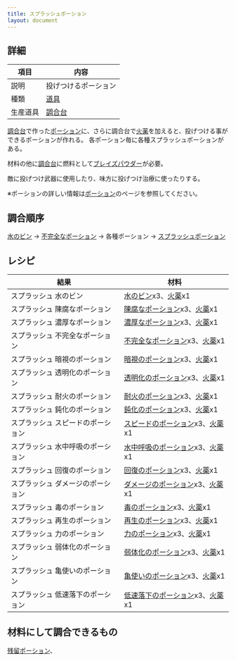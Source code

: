 ```yaml
---
title: スプラッシュポーション
layout: document
---
```

## 詳細

|項目|内容|
|---|---|
|説明|投げつけるポーション|
|種類|[道具](道具)|
|生産道具|[調合台](調合台)|

[調合台](調合台)で作った[ポーション](道具#ポーション)に、さらに調合台で[火薬](火薬)を加えると、投げつける事ができるポーションが作れる。
各ポーション毎に各種スプラッシュポーションがある。

材料の他に[調合台](調合台)に燃料として[ブレイズパウダー](ブレイズパウダー)が必要。

敵に投げつけ武器に使用したり、味方に投げつけ治療に使ったりする。

※ポーションの詳しい情報は[ポーション](ポーション)のページを参照してください。

## 調合順序

[水のビン](水のビン) → [不完全なポーション](不完全なポーション) → 各種ポーション → [スプラッシュポーション](スプラッシュポーション)

## レシピ

|結果|材料|
|---|---|
|スプラッシュ 水のビン|[水のビン](水のビン)x3、[火薬](火薬)x1|
|スプラッシュ 陳腐なポーション|[陳腐なポーション](陳腐なポーション)x3、[火薬](火薬)x1|
|スプラッシュ 濃厚なポーション|[濃厚なポーション](濃厚なポーション)x3、[火薬](火薬)x1|
|スプラッシュ 不完全なポーション|[不完全なポーション](不完全なポーション)x3、[火薬](火薬)x1|
|スプラッシュ 暗視のポーション|[暗視のポーション](暗視のポーション)x3、[火薬](火薬)x1|
|スプラッシュ 透明化のポーション|[透明化のポーション](透明化のポーション)x3、[火薬](火薬)x1|
|スプラッシュ 耐火のポーション|[耐火のポーション](耐火のポーション)x3、[火薬](火薬)x1|
|スプラッシュ 鈍化のポーション|[鈍化のポーション](鈍化のポーション)x3、[火薬](火薬)x1|
|スプラッシュ スピードのポーション|[スピードのポーション](スピードのポーション)x3、[火薬](火薬)x1|
|スプラッシュ 水中呼吸のポーション|[水中呼吸のポーション](水中呼吸のポーション)x3、[火薬](火薬)x1|
|スプラッシュ 回復のポーション|[回復のポーション](回復のポーション)x3、[火薬](火薬)x1|
|スプラッシュ ダメージのポーション|[ダメージのポーション](ダメージのポーション)x3、[火薬](火薬)x1|
|スプラッシュ 毒のポーション|[毒のポーション](毒のポーション)x3、[火薬](火薬)x1|
|スプラッシュ 再生のポーション|[再生のポーション](再生のポーション)x3、[火薬](火薬)x1|
|スプラッシュ 力のポーション|[力のポーション](力のポーション)x3、[火薬](火薬)x1|
|スプラッシュ 弱体化のポーション|[弱体化のポーション](弱体化のポーション)x3、[火薬](火薬)x1|
|スプラッシュ 亀使いのポーション|[亀使いのポーション](亀使いのポーション)x3、[火薬](火薬)x1|
|スプラッシュ 低速落下のポーション|[低速落下のポーション](低速落下のポーション)x3、[火薬](火薬)x1|

## 材料にして調合できるもの

[残留ポーション](残留ポーション)、
